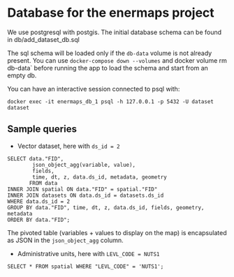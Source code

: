 # Database for the enermaps project

We use postgresql with postgis. The initial database schema 
can be found in db/add_dataset_db.sql

The sql schema will be loaded only if the `db-data` volume is not already present.
You can use `docker-compose down --volumes` and docker volume rm db-data` before running the app to load the schema and start from an empty db.

You can have an interactive session connected to psql with:

```
docker exec -it enermaps_db_1 psql -h 127.0.0.1 -p 5432 -U dataset dataset
```

## Sample queries

- Vector dataset, here with `ds_id = 2`

```
SELECT data."FID",
		json_object_agg(variable, value),
		fields,
		time, dt, z, data.ds_id, metadata, geometry
       FROM data
INNER JOIN spatial ON data."FID" = spatial."FID"
INNER JOIN datasets ON data.ds_id = datasets.ds_id
WHERE data.ds_id = 2
GROUP BY data."FID", time, dt, z, data.ds_id, fields, geometry, metadata
ORDER BY data."FID";
```
The pivoted table (variables + values to display on the map) is encapsulated as JSON in the `json_object_agg` column.


- Administrative units, here with `LEVL_CODE = NUTS1`

```
SELECT * FROM spatial WHERE "LEVL_CODE" = 'NUTS1';
```